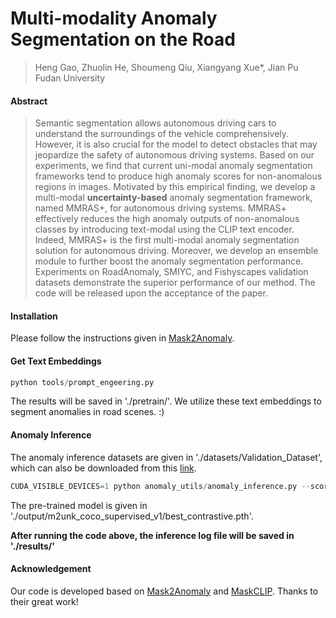 # Multi-modality Anomaly Segmentation on the Road
> Heng Gao, Zhuolin He, Shoumeng Qiu, Xiangyang Xue*, Jian Pu
> Fudan University  


#### Abstract

> Semantic segmentation allows autonomous driving cars to understand the surroundings of the vehicle comprehensively. However, it is also crucial for the model to detect obstacles that may jeopardize the safety of autonomous driving systems. 
> Based on our experiments, we find that current uni-modal anomaly segmentation frameworks tend to produce high anomaly scores for non-anomalous regions in images. Motivated by this empirical finding, we develop a multi-modal **uncertainty-based** anomaly segmentation framework, named MMRAS+, for autonomous driving systems.
> MMRAS+ effectively reduces the high anomaly outputs of non-anomalous classes by introducing text-modal using the CLIP text encoder. Indeed, MMRAS+ is the first multi-modal anomaly segmentation solution for autonomous driving. Moreover, we develop an ensemble module to further boost the anomaly segmentation performance. 
> Experiments on RoadAnomaly, SMIYC, and Fishyscapes validation datasets demonstrate the superior performance of our method. The code will be released upon the acceptance of the paper.

#### Installation

Please follow the instructions given in [Mask2Anomaly](https://github.com/shyam671/Mask2Anomaly-Unmasking-Anomalies-in-Road-Scene-Segmentation/tree/main).

#### Get Text Embeddings

```python
python tools/prompt_engeering.py
```

The results will be saved in './pretrain/'. We utilize these text embeddings to segment anomalies in road scenes. :)



#### Anomaly Inference

The anomaly inference datasets are given in './datasets/Validation_Dataset', which can also be downloaded from this [link](https://drive.google.com/drive/folders/1eQhmPbKSZrN1AsieY9KFchfll7XC1_SF).

```python
CUDA_VISIBLE_DEVICES=1 python anomaly_utils/anomaly_inference.py --score mmras --exp_name the_exp_name
```

The pre-trained model is given in './output/m2unk_coco_supervised_v1/best_contrastive.pth'.  

**After running the code above, the inference log file will be saved in './results/'**


#### Acknowledgement

Our code is developed based on [Mask2Anomaly](https://github.com/shyam671/Mask2Anomaly-Unmasking-Anomalies-in-Road-Scene-Segmentation/tree/main) and [MaskCLIP](https://github.com/chongzhou96/MaskCLIP/tree/master). Thanks to their great work!
